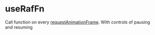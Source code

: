 # useRafFn

Call function on every [requestAnimationFrame](https://developer.mozilla.org/en-US/docs/Web/API/window/requestAnimationFrame). With controls of pausing and resuming
